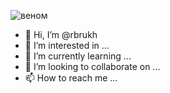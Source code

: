 ![веном](https://github.com/rbrukh/rbrukh/assets/147617995/139d1b33-d5e7-4aa8-bf46-d7d9a863f26b)
- 👋 Hi, I’m @rbrukh
- 👀 I’m interested in ...
- 🌱 I’m currently learning ...
- 💞️ I’m looking to collaborate on ...
- 📫 How to reach me ...

<!---
rbrukh/rbrukh is a ✨ special ✨ repository because its `README.md` (this file) appears on your GitHub profile.
You can click the Preview link to take a look at your changes.
--->
